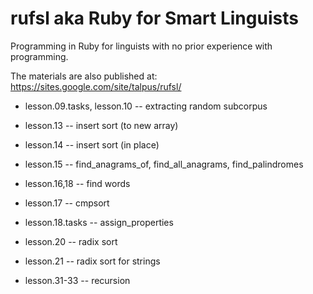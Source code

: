 rufsl aka Ruby for Smart Linguists
==================================

Programming in Ruby for linguists with no prior experience with programming.

The materials are also published at: https://sites.google.com/site/talpus/rufsl/

* lesson.09.tasks, lesson.10 -- extracting random subcorpus
* lesson.13 -- insert sort (to new array)
* lesson.14 -- insert sort (in place)
* lesson.15 -- find_anagrams_of, find_all_anagrams, find_palindromes
* lesson.16,18 -- find words
* lesson.17 -- cmpsort
* lesson.18.tasks -- assign_properties
* lesson.20 -- radix sort
* lesson.21 -- radix sort for strings

* lesson.31-33 -- recursion

